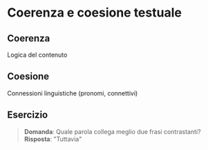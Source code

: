 # Coerenza e coesione testuale

## Coerenza
Logica del contenuto

## Coesione
Connessioni linguistiche (pronomi, connettivi)

## Esercizio
> **Domanda**: Quale parola collega meglio due frasi contrastanti?
> **Risposta**: "Tuttavia"

